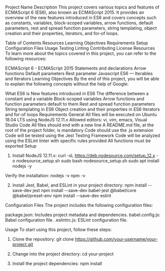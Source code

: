 Project Name
Description
This project covers various topics and features of ECMAScript 6 (ES6), also known as ECMAScript 2015. It provides an overview of the new features introduced in ES6 and covers concepts such as constants, variables, block-scoped variables, arrow functions, default parameters, rest and spread function parameters, string templating, object creation and their properties, iterators, and for-of loops.

Table of Contents
Resources
Learning Objectives
Requirements
Setup
Configuration Files
Usage
Testing
Linting
Contributing
License
Resources
To learn more about the topics covered in this project, you can refer to the following resources:

ECMAScript 6 - ECMAScript 2015
Statements and declarations
Arrow functions
Default parameters
Rest parameter
Javascript ES6 — Iterables and Iterators
Learning Objectives
By the end of this project, you will be able to explain the following concepts without the help of Google:

What ES6 is
New features introduced in ES6
The difference between a constant and a variable
Block-scoped variables
Arrow functions and function parameters default to them
Rest and spread function parameters
String templating in ES6
Object creation and their properties in ES6
Iterators and for-of loops
Requirements
General
All files will be executed on Ubuntu 18.04 LTS using NodeJS 12.11.x
Allowed editors: vi, vim, emacs, Visual Studio Code
All files should end with a new line
A README.md file, at the root of the project folder, is mandatory
Code should use the .js extension
Code will be tested using the Jest Testing Framework
Code will be analyzed using the ESLint linter with specific rules provided
All functions must be exported
Setup
1. Install NodeJS 12.11.x:
   curl -sL https://deb.nodesource.com/setup_12.x -o nodesource_setup.sh
   sudo bash nodesource_setup.sh
   sudo apt install nodejs -y

Verify the installation:
nodejs -v
npm -v

2. Install Jest, Babel, and ESLint in your project directory:
   npm install --save-dev jest
   npm install --save-dev babel-jest @babel/core @babel/preset-env
   npm install --save-dev eslint

Configuration Files
The project includes the following configuration files:

package.json: Includes project metadata and dependencies.
babel.config.js: Babel configuration file.
.eslintrc.js: ESLint configuration file.

Usage
To start using this project, follow these steps:

1. Clone the repository:
   git clone https://github.com/your-username/your-project.git

2. Change into the project directory:
   cd your-project

3. Install the project dependencies:
   npm install
